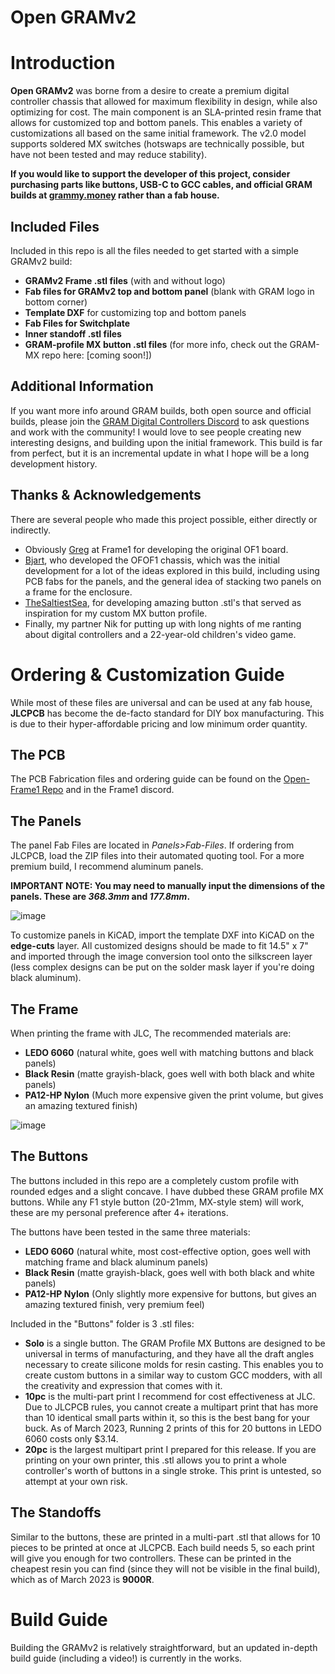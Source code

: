 # Open GRAMv2

# Introduction 
**Open GRAMv2** was borne from a desire to create a premium digital controller chassis that allowed for maximum flexibility in design, while also optimizing for cost. The main component is an SLA-printed resin frame that allows for customized top and bottom panels. This enables a variety of customizations all based on the same initial framework. The v2.0 model supports soldered MX switches (hotswaps are technically possible, but have not been tested and may reduce stability).

**If you would like to support the developer of this project, consider purchasing parts like buttons, USB-C to GCC cables, and official GRAM builds at [grammy.money](https://www.grammy.money) rather than a fab house.**

Included Files
-
Included in this repo is all the files needed to get started with a simple GRAMv2 build:
- **GRAMv2 Frame .stl files** (with and without logo)
- **Fab files for GRAMv2 top and bottom panel** (blank with GRAM logo in bottom corner)
- **Template DXF** for customizing top and bottom panels
- **Fab Files for Switchplate**
- **Inner standoff .stl files**
- **GRAM-profile MX button .stl files** (for more info, check out the GRAM-MX repo here: [coming soon!])

Additional Information
-
If you want more info around GRAM builds, both open source and official builds, please join the [GRAM Digital Controllers Discord](https://discord.gg/6TuHw2r2X4) to ask questions and work with the community! I would love to see people creating new interesting designs, and building upon the initial framework. This build is far from perfect, but it is an incremental update in what I hope will be a long development history.

Thanks & Acknowledgements
-
There are several people who made this project possible, either directly or indirectly.
- Obviously [Greg](https://twitter.com/Greg_Turbo) at Frame1 for developing the original OF1 board.
- [Bjart](https://twitter.com/bjartskular2), who developed the OFOF1 chassis, which was the initial development for a lot of the ideas explored in this build, including using PCB fabs for the panels, and the general idea of stacking two panels on a frame for the enclosure.
- [TheSaltiestSea](https://www.thingiverse.com/thing:4921072), for developing amazing button .stl's that served as inspiration for my custom MX button profile.
- Finally, my partner Nik for putting up with long nights of me ranting about digital controllers and a 22-year-old children's video game.

# Ordering & Customization Guide
While most of these files are universal and can be used at any fab house, **JLCPCB** has become the de-facto standard for DIY box manufacturing. This is due to their hyper-affordable pricing and low minimum order quantity.

The PCB
-
The PCB Fabrication files and ordering guide can be found on the [Open-Frame1 Repo](https://github.com/GregTurbo/Open-Frame1) and in the Frame1 discord.

The Panels
-
The panel Fab Files are located in *Panels>Fab-Files*. If ordering from JLCPCB, load the ZIP files into their automated quoting tool. For a more premium build, I recommend aluminum panels.

**IMPORTANT NOTE: You may need to manually input the dimensions of the panels. These are _368.3mm_ and _177.8mm_.**

![image](https://user-images.githubusercontent.com/126632196/223051246-1ae2c207-90c1-4d03-98f3-579bc118795f.png)

To customize panels in KiCAD, import the template DXF into KiCAD on the **edge-cuts** layer. All customized designs should be made to fit 14.5" x 7" and imported through the image conversion tool onto the silkscreen layer (less complex designs can be put on the solder mask layer if you're doing black aluminum).

The Frame
-
When printing the frame with JLC, The recommended materials are:
- **LEDO 6060** (natural white, goes well with matching buttons and black panels)
- **Black Resin** (matte grayish-black, goes well with both black and white panels)
- **PA12-HP Nylon** (Much more expensive given the print volume, but gives an amazing textured finish)

![image](https://user-images.githubusercontent.com/126632196/223052352-a4c2d55a-cfc7-4572-8304-fdd36269bb7d.png)

The Buttons
-
The buttons included in this repo are a completely custom profile with rounded edges and a slight concave. I have dubbed these GRAM profile MX buttons. While any F1 style button (20-21mm, MX-style stem) will work, these are my personal preference after 4+ iterations.

The buttons have been tested in the same three materials:
- **LEDO 6060** (natural white, most cost-effective option, goes well with matching frame and black aluminum panels)
- **Black Resin** (matte grayish-black, goes well with both black and white panels)
- **PA12-HP Nylon** (Only slightly more expensive for buttons, but gives an amazing textured finish, very premium feel)

Included in the "Buttons" folder is 3 .stl files:
- **Solo** is a single button. The GRAM Profile MX Buttons are designed to be universal in terms of manufacturing, and they have all the draft angles necessary to create silicone molds for resin casting. This enables you to create custom buttons in a similar way to custom GCC modders, with all the creativity and expression that comes with it.
- **10pc** is the multi-part print I recommend for cost effectiveness at JLC. Due to JLCPCB rules, you cannot create a multipart print that has more than 10 identical small parts within it, so this is the best bang for your buck. As of March 2023, Running 2 prints of this for 20 buttons in LEDO 6060 costs only $3.14.
- **20pc** is the largest multipart print I prepared for this release. If you are printing on your own printer, this .stl allows you to print a whole controller's worth of buttons in a single stroke. This print is untested, so attempt at your own risk.

The Standoffs
-
Similar to the buttons, these are printed in a multi-part .stl that allows for 10 pieces to be printed at once at JLCPCB. Each build needs 5, so each print will give you enough for two controllers. These can be printed in the cheapest resin you can find (since they will not be visible in the final build), which as of March 2023 is **9000R**.

# Build Guide

Building the GRAMv2 is relatively straightforward, but an updated in-depth build guide (including a video!) is currently in the works.







